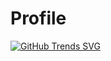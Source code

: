 # Profile
[![GitHub Trends SVG](https://api.githubtrends.io/user/svg/dibaxu/langs)](https://githubtrends.io)
